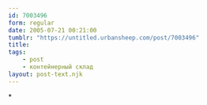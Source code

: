 ```yaml
---
id: 7003496
form: regular
date: 2005-07-21 00:21:00
tumblr: "https://untitled.urbansheep.com/post/7003496"
title:
tags:
    - post
    - контейнерный склад
layout: post-text.njk
---
```


<p>*</p>

